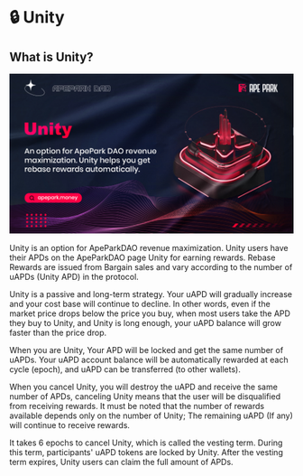 # 🔒 Unity

## What is Unity?

![](<../.gitbook/assets/Unity (1).jpg>)

Unity is an option for ApeParkDAO revenue maximization. Unity users have their APDs on the ApeParkDAO page Unity for earning rewards. Rebase Rewards are issued from Bargain sales and vary according to the number of uAPDs (Unity APD) in the protocol.

Unity is a passive and long-term strategy. Your uAPD will gradually increase and your cost base will continue to decline. In other words, even if the market price drops below the price you buy, when most users take the APD they buy to Unity, and Unity is long enough, your uAPD balance will grow faster than the price drop.

When you are Unity, Your APD will be locked and get the same number of uAPDs. Your uAPD account balance will be automatically rewarded at each cycle (epoch), and uAPD can be transferred (to other wallets).

When you cancel Unity, you will destroy the uAPD and receive the same number of APDs, canceling Unity means that the user will be disqualified from receiving rewards. It must be noted that the number of rewards available depends only on the number of Unity; The remaining uAPD (If any) will continue to receive rewards.

It takes 6 epochs to cancel Unity, which is called the vesting term. During this term, participants' uAPD tokens are locked by Unity. After the vesting term expires, Unity users can claim the full amount of APDs.
